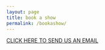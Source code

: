 ```yaml
---
layout: page
title: book a show
permalink: /bookashow/
---
```


 <a href="mailto:{{ site.email }}">CLICK HERE TO SEND US AN EMAIL</a>
        

